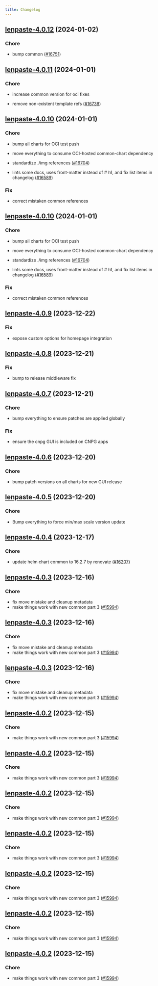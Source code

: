 ```yaml
---
title: Changelog
---
```




## [lenpaste-4.0.12](https://github.com/truecharts/charts/compare/lenpaste-4.0.11...lenpaste-4.0.12) (2024-01-02)

### Chore



- bump common ([#16751](https://github.com/truecharts/charts/issues/16751))


## [lenpaste-4.0.11](https://github.com/truecharts/charts/compare/lenpaste-4.0.10...lenpaste-4.0.11) (2024-01-01)

### Chore



- increase common version for oci fixes

- remove non-existent template refs ([#16738](https://github.com/truecharts/charts/issues/16738))


## [lenpaste-4.0.10](https://github.com/truecharts/charts/compare/lenpaste-4.0.9...lenpaste-4.0.10) (2024-01-01)

### Chore



- bump all charts for OCI test push

- move everything to consume OCI-hosted common-chart dependency

- standardize ./img references ([#16704](https://github.com/truecharts/charts/issues/16704))

- lints some docs, uses front-matter instead of # h1, and fix list items in changelog ([#16589](https://github.com/truecharts/charts/issues/16589))

### Fix



- correct mistaken common references


## [lenpaste-4.0.10](https://github.com/truecharts/charts/compare/lenpaste-4.0.9...lenpaste-4.0.10) (2024-01-01)

### Chore



- bump all charts for OCI test push

- move everything to consume OCI-hosted common-chart dependency

- standardize ./img references ([#16704](https://github.com/truecharts/charts/issues/16704))

- lints some docs, uses front-matter instead of # h1, and fix list items in changelog ([#16589](https://github.com/truecharts/charts/issues/16589))

### Fix



- correct mistaken common references
## [lenpaste-4.0.9](https://github.com/truecharts/charts/compare/lenpaste-4.0.8...lenpaste-4.0.9) (2023-12-22)

### Fix

- expose custom options for homepage integration

## [lenpaste-4.0.8](https://github.com/truecharts/charts/compare/lenpaste-4.0.7...lenpaste-4.0.8) (2023-12-21)

### Fix

- bump to release middleware fix

## [lenpaste-4.0.7](https://github.com/truecharts/charts/compare/lenpaste-4.0.6...lenpaste-4.0.7) (2023-12-21)

### Chore

- bump everything to ensure patches are applied globally

### Fix

- ensure the cnpg GUI is included on CNPG apps

## [lenpaste-4.0.6](https://github.com/truecharts/charts/compare/lenpaste-4.0.5...lenpaste-4.0.6) (2023-12-20)

### Chore

- bump patch versions on all charts for new GUI release

## [lenpaste-4.0.5](https://github.com/truecharts/charts/compare/lenpaste-4.0.4...lenpaste-4.0.5) (2023-12-20)

### Chore

- Bump everything to force min/max scale version update

## [lenpaste-4.0.4](https://github.com/truecharts/charts/compare/lenpaste-4.0.3...lenpaste-4.0.4) (2023-12-17)

### Chore

- update helm chart common to 16.2.7 by renovate ([#16207](https://github.com/truecharts/charts/issues/16207))

## [lenpaste-4.0.3](https://github.com/truecharts/charts/compare/lenpaste-3.0.25...lenpaste-4.0.3) (2023-12-16)

### Chore

- fix move mistake and cleanup metadata
- make things work with new common part 3 ([#15994](https://github.com/truecharts/charts/issues/15994))

## [lenpaste-4.0.3](https://github.com/truecharts/charts/compare/lenpaste-3.0.25...lenpaste-4.0.3) (2023-12-16)

### Chore

- fix move mistake and cleanup metadata
- make things work with new common part 3 ([#15994](https://github.com/truecharts/charts/issues/15994))

## [lenpaste-4.0.3](https://github.com/truecharts/charts/compare/lenpaste-3.0.25...lenpaste-4.0.3) (2023-12-16)

### Chore

- fix move mistake and cleanup metadata
- make things work with new common part 3 ([#15994](https://github.com/truecharts/charts/issues/15994))

## [lenpaste-4.0.2](https://github.com/truecharts/charts/compare/lenpaste-3.0.25...lenpaste-4.0.2) (2023-12-15)

### Chore

- make things work with new common part 3 ([#15994](https://github.com/truecharts/charts/issues/15994))

## [lenpaste-4.0.2](https://github.com/truecharts/charts/compare/lenpaste-3.0.25...lenpaste-4.0.2) (2023-12-15)

### Chore

- make things work with new common part 3 ([#15994](https://github.com/truecharts/charts/issues/15994))

## [lenpaste-4.0.2](https://github.com/truecharts/charts/compare/lenpaste-3.0.25...lenpaste-4.0.2) (2023-12-15)

### Chore

- make things work with new common part 3 ([#15994](https://github.com/truecharts/charts/issues/15994))

## [lenpaste-4.0.2](https://github.com/truecharts/charts/compare/lenpaste-3.0.25...lenpaste-4.0.2) (2023-12-15)

### Chore

- make things work with new common part 3 ([#15994](https://github.com/truecharts/charts/issues/15994))

## [lenpaste-4.0.2](https://github.com/truecharts/charts/compare/lenpaste-3.0.25...lenpaste-4.0.2) (2023-12-15)

### Chore

- make things work with new common part 3 ([#15994](https://github.com/truecharts/charts/issues/15994))

## [lenpaste-4.0.2](https://github.com/truecharts/charts/compare/lenpaste-3.0.25...lenpaste-4.0.2) (2023-12-15)

### Chore

- make things work with new common part 3 ([#15994](https://github.com/truecharts/charts/issues/15994))

## [lenpaste-4.0.2](https://github.com/truecharts/charts/compare/lenpaste-3.0.25...lenpaste-4.0.2) (2023-12-15)

### Chore

- make things work with new common part 3 ([#15994](https://github.com/truecharts/charts/issues/15994))

